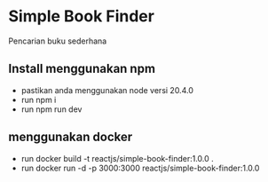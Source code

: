 # Simple Book Finder
Pencarian buku sederhana

## Install menggunakan npm
- pastikan anda menggunakan node versi 20.4.0
- run npm i
- run npm run dev

## menggunakan docker
- run docker build -t reactjs/simple-book-finder:1.0.0 .
- run docker run -d -p 3000:3000 reactjs/simple-book-finder:1.0.0